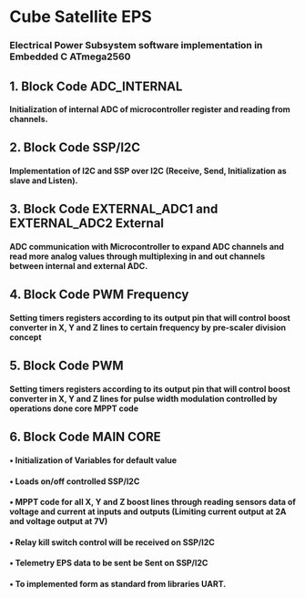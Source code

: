 # Cube Satellite EPS
### Electrical Power Subsystem software implementation in Embedded C ATmega2560

## 1. Block Code ADC_INTERNAL 
#### Initialization of internal ADC of microcontroller register and reading from channels. 
## 2. Block Code SSP/I2C 
#### Implementation of I2C and SSP over I2C (Receive, Send, Initialization as slave and Listen).
## 3. Block Code EXTERNAL_ADC1 and EXTERNAL_ADC2 External 
#### ADC communication with Microcontroller to expand ADC channels and read more analog values through multiplexing in and out channels between internal and external ADC. 
## 4. Block Code PWM Frequency
#### Setting timers registers according to its output pin that will control boost converter in X, Y and Z lines to certain frequency by pre-scaler division concept  
## 5. Block Code PWM 
#### Setting timers registers according to its output pin that will control boost converter in X, Y and Z lines for pulse width modulation controlled by operations done core MPPT code 
## 6. Block Code MAIN CORE
#### • Initialization of Variables for default value  
#### • Loads on/off controlled SSP/I2C 
#### • MPPT code for all X, Y and Z boost lines through reading sensors data of voltage and current at inputs and outputs (Limiting current output at 2A and voltage output at 7V) 
#### • Relay kill switch control will be received on SSP/I2C 
#### • Telemetry EPS data to be sent be Sent on SSP/I2C 
#### • To implemented form as standard from libraries UART. 

